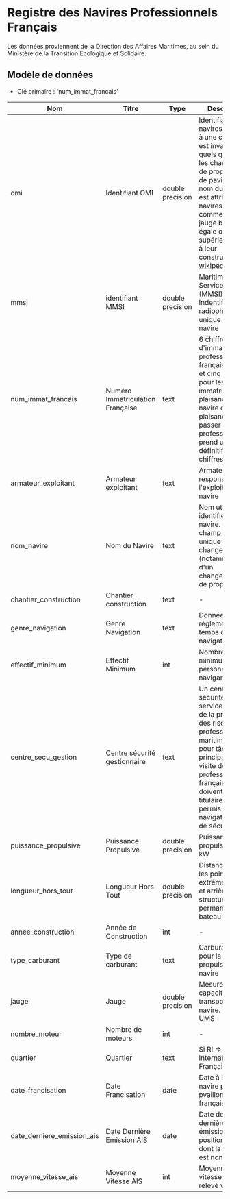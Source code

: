 # Registre des Navires Professionnels Français

Les données proviennent de la Direction des Affaires Maritimes, au sein du Ministère de la Transition Ecologique et Solidaire.

## Modèle de données
- Clé primaire : 'num_immat_francais'

|Nom|Titre|Type|Description|Exemple|Propriétés|
|-|-|-|-|-|-|
|omi|Identifiant OMI|double precision|Identifiant des navires, associé à une coque. Il est invariant quels que soient les changements de propriétaire, de pavillon ou de nom du navire. Il est attribué aux navires de commerce de jauge brute égale ou supérieure à 100 à leur construction. [ref wikipédia](https://fr.wikipedia.org/wiki/Num%C3%A9ro_IMO) |IMO 1234567|Valeur optionnelle|
|mmsi|identifiant MMSI|double precision|Maritime Mobile Service Identity (MMSI) : Indentifiant radiophonique unique d'un navire| 227150000|Valeur optionnelle|
|num_immat_francais|Numéro Immatriculation Française|text|6 chiffres d'immatriculation professionnelle française 1 lettre et cinq chiffres pour les navires immatriculés en plaisance. Si le navire de plaisance vient à passer en professionnel, il prend un numéro définitif à 6 chiffres.|762413 (Navigation Professionnelle) A62413 (Plaisance)|Valeur obligatoire|
|armateur_exploitant| Armateur exploitant|text|Armateur responsable de l'exploitation du navire|Bourbon|Valeur opérationnelle| 
|nom_navire|Nom du Navire|text|Nom utilisé pour identifier un navire. Ce champ n'est pas unique et peut changer (notamment lors d'un changemement de propriétaire|Houba Houba|Valeur obligatoire|
|chantier_construction|Chantier construction|text| - |CHANTIER NAVAL TARIN|Valeur optionnelle|
|genre_navigation|Genre Navigation|text|Donnée réglementant le temps de de navigation|CI-CABOTAGE INTERNATIONAL|Valeur obligatoire|
|effectif_minimum|Effectif Minimum|int| Nombre minimum de personnel navigants à bord| 3 | Valeur obligatoire |
|centre_secu_gestion|Centre sécurité gestionnaire|text|Un centre de sécurité est un service régional de la prévention des risques professionnels maritimes. Il a pour tâche principale la visite de navires professionnels français qui doivent être titulaires d’un permis de navigation (titre de sécurité).|CSN Caen|Valeur obligatoire|
|puissance_propulsive|Puissance Propulsive|double precision|Puissance propulsive en kW| - | Valeur optionnelle|
|longueur_hors_tout|Longueur Hors Tout|double precision|Distance entre les points extrêmes avant et arrière de la structure permanente du bateau|11.9|Valeur obligatoire|
|annee_construction|Année de Construction|int| -  |1989|Valeur obligatoire|
|type_carburant| Type de carburant|text| Carburant utilisé pour la propulsion du navire |Diesel| Valeur optionnelle|
|jauge| Jauge | double precision | Mesure de la capacité de transport d'un navire. Unité en UMS | 260 | Valeur obligatoire | 
|nombre_moteur| Nombre de moteurs | int |-|2| Valeur optionnelle | 
|quartier| Quartier |text| Si RI => Registre International Français| Brest| Valeur optionnelle|
|date_francisation| Date Francisation |date| Date à laquelle le navire porte la pvaillons français | 12/12/2012 | Valeur optionelle|
|date_derniere_emission_ais| Date Dernière Emission AIS| date | Date de la dernière émission de position via AIS, dont la vitesse est non nulle | 12/12/2012 | Valeur optionelle |
|moyenne_vitesse_ais|Moyenne Vitesse AIS| int| Moyenne de la vitesse du navire relevé via AIS | 12 knts | Vitesse optionnelle|





